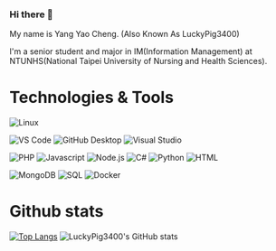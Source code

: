### Hi there 👋
My name is Yang Yao Cheng. (Also Known As LuckyPig3400)

I'm a senior student and major in IM(Information Management) at NTUNHS(National Taipei University of Nursing and Health Sciences).

<!--
**luckypig3400/luckypig3400** is a ✨ _special_ ✨ repository because its `README.md` (this file) appears on your GitHub profile.

Here are some ideas to get you started:

- 🔭 I’m currently working on ...
- 🌱 I’m currently learning ...
- 👯 I’m looking to collaborate on ...
- 🤔 I’m looking for help with ...
- 💬 Ask me about ...
- 📫 How to reach me: ...
- 😄 Pronouns: ...
- ⚡ Fun fact: ...
-->

# Technologies & Tools
![Linux](https://img.shields.io/badge/OS-Linux-informational?style=flat&logo=Linux&logoColor=white&color=2bbc8a)

![VS Code](https://img.shields.io/badge/Editor-VS%20Code-informational?style=flat&logo=Visual%20Studio%20Code&logoColor=white&color=2bbc8a)
![GitHub Desktop](https://img.shields.io/badge/Tool-Github%20Desktop-informational?style=flat&logo=Github&logoColor=white&color=2bbc8a)
![Visual Studio](https://img.shields.io/badge/Editor-Visual%20Studio-informational?style=flat&logo=Visual%20Studio&logoColor=white&color=2bbc8a)

![PHP](https://img.shields.io/badge/Code-PHP-informational?style=flat&logo=php&logoColor=white&color=2bbc8a)
![Javascript](https://img.shields.io/badge/Code-Javascript-informational?style=flat&logo=javascript&logoColor=white&color=2bbc8a)
![Node.js](https://img.shields.io/badge/Code-Node.js-informational?style=flat&logo=Node.js&logoColor=white&color=2bbc8a)
![C#](https://img.shields.io/badge/Code-C%23-informational?style=flat&logo=C%20Sharp&logoColor=white&color=2bbc8a)
![Python](https://img.shields.io/badge/Code-Python-informational?style=flat&logo=Python&logoColor=white&color=2bbc8a)
![HTML](https://img.shields.io/badge/Code-HTML-informational?style=flat&logo=HTML5&logoColor=white&color=2bbc8a)

![MongoDB](https://img.shields.io/badge/Tools-MongoDB-informational?style=flat&logo=MongoDB&logoColor=white&color=2bbc8a)
![SQL](https://img.shields.io/badge/Tools-SQL-informational?style=flat&logo=&logoColor=white&color=2bbc8a)
![Docker](https://img.shields.io/badge/Tools-docker-informational?style=flat&logo=docker&logoColor=white&color=2bbc8a)


# Github stats

[![Top Langs](https://github-readme-stats.vercel.app/api/top-langs/?username=luckypig3400&hide=c,c%2B%2B,cmake)](https://github.com/anuraghazra/github-readme-stats)
![LuckyPig3400's GitHub stats](https://github-readme-stats.vercel.app/api?username=luckypig3400&show_icons=true&line_height=40)

<!-- Many Thanks to [Chinlinlee](https://github.com/Chinlinlee) for this readme template -->
